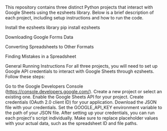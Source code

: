 This repository contains three distinct Python projects that interact with Google Sheets using the ezsheets library.
Below is a brief description of each project, including setup instructions and how to run the code.

Install the ezsheets library
pip install ezsheets

Downloading Google Forms Data

Converting Spreadsheets to Other Formats

Finding Mistakes in a Spreadsheet

General Running Instructions
For all three projects, you will need to set up Google API credentials to interact with Google Sheets through ezsheets. Follow these steps:

Go to the Google Developers Console (https://console.developers.google.com/).
Create a new project or select an existing one.
Enable the Google Sheets API for your project.
Create credentials (OAuth 2.0 client ID) for your application.
Download the JSON file with your credentials.
Set the GOOGLE_API_KEY environment variable to the path of your JSON file.
After setting up your credentials, you can run each project's script individually.
Make sure to replace placeholder values with your actual data, such as the spreadsheet ID and file paths.

